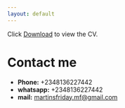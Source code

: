 ```yaml
---
layout: default
---
```


Click [Download](martinscv.pdf) to view the CV.


# Contact me
- **Phone:** +2348136227442
- **whatsapp:** +2348136227442
- **mail:** martinsfriday.mf@gmail.com
